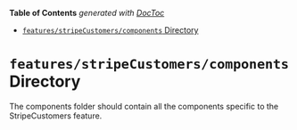 <!-- START doctoc generated TOC please keep comment here to allow auto update -->
<!-- DON'T EDIT THIS SECTION, INSTEAD RE-RUN doctoc TO UPDATE -->

**Table of Contents** _generated with [DocToc](https://github.com/thlorenz/doctoc)_

- [`features/stripeCustomers/components` Directory](#featuresstripecustomerscomponents-directory)

<!-- END doctoc generated TOC please keep comment here to allow auto update -->

# `features/stripeCustomers/components` Directory

The components folder should contain all the components specific to the StripeCustomers feature.
